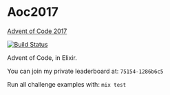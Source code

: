 # Aoc2017

[Advent of Code 2017](http://adventofcode.com/2017)

[![Build Status](https://semaphoreci.com/api/v1/scotttaylor/aoc_2017/branches/master/badge.svg)](https://semaphoreci.com/scotttaylor/aoc_2017)

Advent of Code, in Elixir.

You can join my private leaderboard at: `75154-1286b6c5`

Run all challenge examples with: `mix test`
